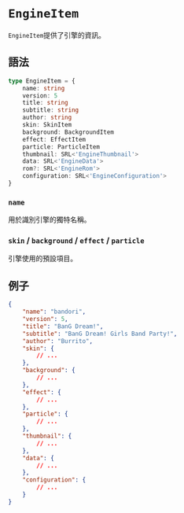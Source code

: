 # `EngineItem`

`EngineItem`提供了引擎的資訊。

## 語法

```ts
type EngineItem = {
    name: string
    version: 5
    title: string
    subtitle: string
    author: string
    skin: SkinItem
    background: BackgroundItem
    effect: EffectItem
    particle: ParticleItem
    thumbnail: SRL<'EngineThumbnail'>
    data: SRL<'EngineData'>
    rom?: SRL<'EngineRom'>
    configuration: SRL<'EngineConfiguration'>
}
```

### `name`

用於識別引擎的獨特名稱。

### `skin` / `background` / `effect` / `particle`

引擎使用的預設項目。

## 例子

```json
{
    "name": "bandori",
    "version": 5,
    "title": "BanG Dream!",
    "subtitle": "BanG Dream! Girls Band Party!",
    "author": "Burrito",
    "skin": {
        // ...
    },
    "background": {
        // ...
    },
    "effect": {
        // ...
    },
    "particle": {
        // ...
    },
    "thumbnail": {
        // ...
    },
    "data": {
        // ...
    },
    "configuration": {
        // ...
    }
}
```
